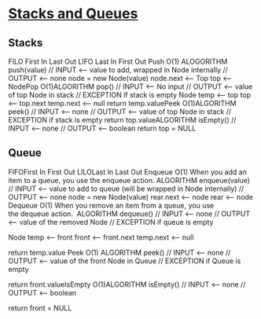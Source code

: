 # [Stacks and Queues](https://codefellows.github.io/common_curriculum/data_structures_and_algorithms/Code_401/class-10/resources/stacks_and_queues.html)
## Stacks
FILO
First In Last Out
LIFO
Last In First Out
Push O(1)
ALOGORITHM push(value)
// INPUT <-- value to add, wrapped in Node internally
// OUTPUT <-- none
   node = new Node(value)
   node.next <-- Top
   top <-- NodePop O(1)ALGORITHM pop()
// INPUT <-- No input
// OUTPUT <-- value of top Node in stack
// EXCEPTION if stack is empty
   Node temp <-- top
   top <-- top.next
   temp.next <-- null
   return temp.valuePeek O(1)ALGORITHM peek()
// INPUT <-- none
// OUTPUT <-- value of top Node in stack
// EXCEPTION if stack is empty
   return top.valueALGORITHM isEmpty()
// INPUT <-- none
// OUTPUT <-- boolean
return top = NULL
## Queue
FIFOFirst In First Out
LILOLast In Last Out
Enqueue O(1)
When you add an item to a queue, you use the enqueue action.
ALGORITHM enqueue(value)
// INPUT <-- value to add to queue (will be wrapped in Node internally)
// OUTPUT <-- none
   node = new Node(value)
   rear.next <-- node
   rear <-- node
   Dequeue O(1)
   When you remove an item from a queue, you use the dequeue action. 
   ALGORITHM dequeue()
// INPUT <-- none
// OUTPUT <-- value of the removed Node
// EXCEPTION if queue is empty

   Node temp <-- front
   front <-- front.next
   temp.next <-- null

   return temp.value
   Peek O(1)
   ALGORITHM peek()
// INPUT <-- none
// OUTPUT <-- value of the front Node in Queue
// EXCEPTION if Queue is empty

   return front.valueIsEmpty O(1)ALGORITHM isEmpty()
// INPUT <-- none
// OUTPUT <-- boolean

return front = NULL